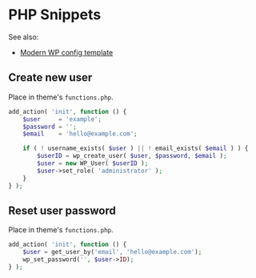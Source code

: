 # PHP Snippets

See also:
- [Modern WP config template](files/wp-config.php)

## Create new user

Place in theme's `functions.php`.

```php
add_action( 'init', function () {
	$user     = 'example';
	$password = '';
	$email    = 'hello@example.com';

	if ( ! username_exists( $user ) || ! email_exists( $email ) ) {
		$userID = wp_create_user( $user, $password, $email );
		$user = new WP_User( $userID );
		$user->set_role( 'administrator' );
	}
} );
```



## Reset user password

Place in theme's `functions.php`.

```php
add_action( 'init', function () {
	$user = get_user_by('email', 'hello@example.com');
	wp_set_password('', $user->ID);
} );
```